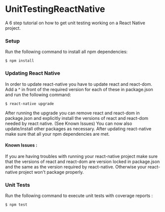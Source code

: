 # UnitTestingReactNative
A 6 step tutorial on how to get unit testing working on a React Native project.

### Setup
Run the following command to install all npm dependencies:
```
$ npm install
```


### Updating React Native
In order to update react-native you have to update react and react-dom. Add a ^ in front of the required version for each of these in package.json and run the following command:
```
$ react-native upgrade
```
After running the upgrade you can remove react and react-dom  in package.json and explicitly install the versions of react and react-dom needed by react native. (See Known Issues) You can now also update/install other packages as necessary. After updating react-native make sure that all your npm dependencies are met.

#### Known Issues :
If you are having troubles with running your react-native project make sure that the versions of react and react-dom are version locked in package.json and the same as the version required by react-native. Otherwise your react-native project won't package properly.


### Unit Tests
Run the following command to execute unit tests with coverage reports :
```
$ npm test
```
